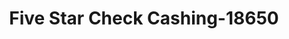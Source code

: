 ---
f_zip-code: 94806
f_state-code: CA
title: Five Star Check Cashing-18650
f_phone: 510-232-9975
f_city-only: San Pablo
f_address: 203 San Pablo Towne Ctr San Pablo
f_location-unique-id: '18650'
slug: five-star-check-cashing-18650
updated-on: '2024-05-30T13:46:58.046Z'
created-on: '2024-05-30T13:36:59.803Z'
published-on: '2024-05-30T13:54:32.469Z'
f_city-state: cms/city/san-pablo-ca.md
f_company: cms/company/five-star-check-cashing.md
f_state: cms/state/california.md
layout: '[payday-loan].html'
tags: payday-loan
---